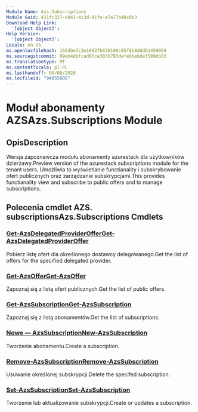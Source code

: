 ```yaml
---
Module Name: Azs.Subscriptions
Module Guid: 431fc327-dd41-4c3d-91fe-a7a77b48c8b3
Download Help Link:
  '[object Object]': 
Help Version:
  '[object Object]': 
Locale: en-US
ms.openlocfilehash: 165dbe7c3e16037b630100c85f8b8ddd6a450959
ms.sourcegitcommit: 09eb4dbfcad6fce303b793dafe9bebdef589db03
ms.translationtype: MT
ms.contentlocale: pl-PL
ms.lasthandoff: 08/08/2020
ms.locfileid: "94055808"
---
```

# <span data-ttu-id="c18c5-101">Moduł abonamenty AZS</span><span class="sxs-lookup"><span data-stu-id="c18c5-101">Azs.Subscriptions Module</span></span>
## <span data-ttu-id="c18c5-102">Opis</span><span class="sxs-lookup"><span data-stu-id="c18c5-102">Description</span></span>
<span data-ttu-id="c18c5-103">Wersja zapoznawcza modułu abonamenty azurestack dla użytkowników dzierżawy.</span><span class="sxs-lookup"><span data-stu-id="c18c5-103">Preview version of the azurestack subscriptions module for the tenant users.</span></span> <span data-ttu-id="c18c5-104">Umożliwia to wyświetlanie functianality i subskrybowanie ofert publicznych oraz zarządzanie subskrypcjami.</span><span class="sxs-lookup"><span data-stu-id="c18c5-104">This provides functianality view and subscribe to public offers and to manage subscriptions.</span></span>

## <span data-ttu-id="c18c5-105">Polecenia cmdlet AZS. subscriptions</span><span class="sxs-lookup"><span data-stu-id="c18c5-105">Azs.Subscriptions Cmdlets</span></span>
### [<span data-ttu-id="c18c5-106">Get-AzsDelegatedProviderOffer</span><span class="sxs-lookup"><span data-stu-id="c18c5-106">Get-AzsDelegatedProviderOffer</span></span>](Get-AzsDelegatedProviderOffer.md)
<span data-ttu-id="c18c5-107">Pobierz listę ofert dla określonego dostawcy delegowanego.</span><span class="sxs-lookup"><span data-stu-id="c18c5-107">Get the list of offers for the specified delegated provider.</span></span>

### [<span data-ttu-id="c18c5-108">Get-AzsOffer</span><span class="sxs-lookup"><span data-stu-id="c18c5-108">Get-AzsOffer</span></span>](Get-AzsOffer.md)
<span data-ttu-id="c18c5-109">Zapoznaj się z listą ofert publicznych.</span><span class="sxs-lookup"><span data-stu-id="c18c5-109">Get the list of public offers.</span></span>

### [<span data-ttu-id="c18c5-110">Get-AzsSubscription</span><span class="sxs-lookup"><span data-stu-id="c18c5-110">Get-AzsSubscription</span></span>](Get-AzsSubscription.md)
<span data-ttu-id="c18c5-111">Zapoznaj się z listą abonamentów.</span><span class="sxs-lookup"><span data-stu-id="c18c5-111">Get the list of subscriptions.</span></span>

### [<span data-ttu-id="c18c5-112">Nowe — AzsSubscription</span><span class="sxs-lookup"><span data-stu-id="c18c5-112">New-AzsSubscription</span></span>](New-AzsSubscription.md)
<span data-ttu-id="c18c5-113">Tworzenie abonamentu.</span><span class="sxs-lookup"><span data-stu-id="c18c5-113">Create a subscription.</span></span>

### [<span data-ttu-id="c18c5-114">Remove-AzsSubscription</span><span class="sxs-lookup"><span data-stu-id="c18c5-114">Remove-AzsSubscription</span></span>](Remove-AzsSubscription.md)
<span data-ttu-id="c18c5-115">Usuwanie określonej subskrypcji.</span><span class="sxs-lookup"><span data-stu-id="c18c5-115">Delete the specifed subscription.</span></span>

### [<span data-ttu-id="c18c5-116">Set-AzsSubscription</span><span class="sxs-lookup"><span data-stu-id="c18c5-116">Set-AzsSubscription</span></span>](Set-AzsSubscription.md)
<span data-ttu-id="c18c5-117">Tworzenie lub aktualizowanie subskrypcji.</span><span class="sxs-lookup"><span data-stu-id="c18c5-117">Create or updates a subscription.</span></span>

